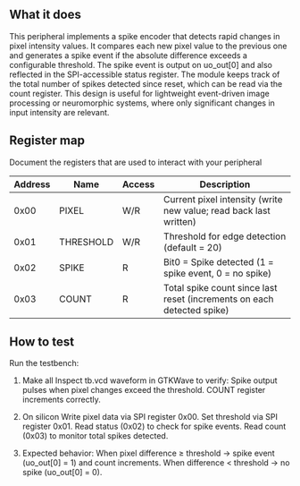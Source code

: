 <!---

This file is used to generate your project datasheet. Please fill in the information below and delete any unused
sections.

You can also include images in this folder and reference them in the markdown. Each image must be less than
512 KB in size, and the combined size of all images must be less than 1 MB.
-->

## What it does

This peripheral implements a spike encoder that detects rapid changes in pixel intensity values.
It compares each new pixel value to the previous one and generates a spike event if the absolute difference exceeds a configurable threshold.
The spike event is output on uo_out[0] and also reflected in the SPI-accessible status register.
The module keeps track of the total number of spikes detected since reset, which can be read via the count register.
This design is useful for lightweight event-driven image processing or neuromorphic systems, where only significant changes in input intensity are relevant.

## Register map

Document the registers that are used to interact with your peripheral

| Address | Name      | Access | Description                                                            |
| ------- | --------- | ------ | ---------------------------------------------------------------------- |
| 0x00    | PIXEL     | W/R    | Current pixel intensity (write new value; read back last written)      |
| 0x01    | THRESHOLD | W/R    | Threshold for edge detection (default = 20)                            |
| 0x02    | SPIKE     | R      | Bit0 = Spike detected (1 = spike event, 0 = no spike)                  |
| 0x03    | COUNT     | R      | Total spike count since last reset (increments on each detected spike) |


## How to test

Run the testbench:

1. Make all
Inspect tb.vcd waveform in GTKWave to verify:
Spike output pulses when pixel changes exceed the threshold.
COUNT register increments correctly.

2. On silicon
Write pixel data via SPI register 0x00.
Set threshold via SPI register 0x01.
Read status (0x02) to check for spike events.
Read count (0x03) to monitor total spikes detected.

3. Expected behavior:
When pixel difference ≥ threshold → spike event (uo_out[0] = 1) and count increments.
When difference < threshold → no spike (uo_out[0] = 0).


